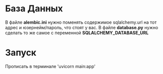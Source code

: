 # База Данных

В файле **alembic.ini** нужно поменять содержимое sqlalchemy.url на тот адрес и юзернейм/пароль, что стоят у вас.
В файле **database.py** нужно сделать то же самое с переменной **SQLALCHEMY_DATABASE_URL**
# Запуск

Прописать в терминале 'uvicorn main:app'
